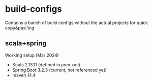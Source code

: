 # build-configs
Contains a bunch of build configs without the actual projects for quick copy&amp;past'ing

## scala+spring

Working setup (Mar 2024)

* Scala 2.13.11 (defined in pom.xml)
* Spring Boot 3.2.3 (current, not referenced yet)
* maven 14.4

